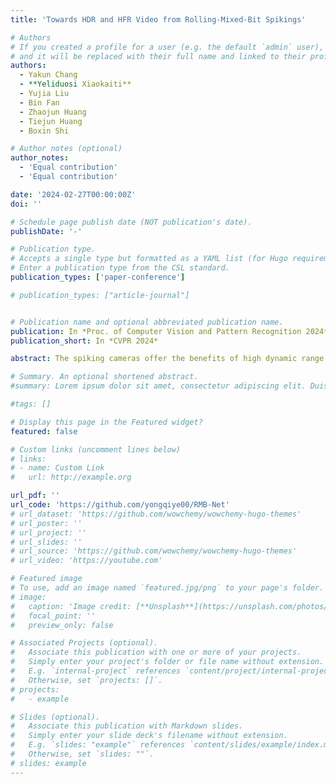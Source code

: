 ```yaml
---
title: 'Towards HDR and HFR Video from Rolling-Mixed-Bit Spikings'

# Authors
# If you created a profile for a user (e.g. the default `admin` user), write the username (folder name) here
# and it will be replaced with their full name and linked to their profile.
authors:
  - Yakun Chang
  - **Yeliduosi Xiaokaiti**
  - Yujia Liu
  - Bin Fan
  - Zhaojun Huang 
  - Tiejun Huang
  - Boxin Shi

# Author notes (optional)
author_notes:
  - 'Equal contribution'
  - 'Equal contribution'

date: '2024-02-27T00:00:00Z'
doi: ''

# Schedule page publish date (NOT publication's date).
publishDate: '-'

# Publication type.
# Accepts a single type but formatted as a YAML list (for Hugo requirements).
# Enter a publication type from the CSL standard.
publication_types: ['paper-conference']

# publication_types: ["article-journal"]


# Publication name and optional abbreviated publication name.
publication: In *Proc. of Computer Vision and Pattern Recognition 2024*
publication_short: In *CVPR 2024*

abstract: The spiking cameras offer the benefits of high dynamic range (HDR), high temporal resolution, and low data redundancy. However, reconstructing HDR videos in high-speed conditions using single-bit spikings presents challenges due to the limited bit depth. Increasing the bit depth of the spikings is advantageous for boosting HDR performance, but the readout efficiency will be decreased, which is unfavorable for achieving a high frame rate (HFR) video. To address these challenges, we propose a readout mechanism to obtain rolling-mixed-bit (RMB) spikings, which involves interleaving multi-bit spikings within the single-bit spikings in a rolling manner, thereby combining the characteristics of high bit depth and efficient readout. Furthermore, we introduce RMB-Net for reconstructing HDR and HFR videos. RMBNet comprises a cross-bit attention block for fusing mixed-bit spikings and a cross-time attention block for achieving temporal fusion. Extensive experiments conducted on synthetic and real-synthetic data demonstrate the superiority of our method. For instance, pure 3-bit spikings result in 3 times of data volume, whereas our method achieves comparable performance with less than 2% increase in data volume.

# Summary. An optional shortened abstract.
#summary: Lorem ipsum dolor sit amet, consectetur adipiscing elit. Duis posuere tellus ac convallis placerat. Proin tincidunt magna sed ex sollicitudin condimentum.

#tags: []

# Display this page in the Featured widget?
featured: false

# Custom links (uncomment lines below)
# links:
# - name: Custom Link
#   url: http://example.org

url_pdf: ''
url_code: 'https://github.com/yongqiye00/RMB-Net'
# url_dataset: 'https://github.com/wowchemy/wowchemy-hugo-themes'
# url_poster: ''
# url_project: ''
# url_slides: ''
# url_source: 'https://github.com/wowchemy/wowchemy-hugo-themes'
# url_video: 'https://youtube.com'

# Featured image
# To use, add an image named `featured.jpg/png` to your page's folder.
# image:
#   caption: 'Image credit: [**Unsplash**](https://unsplash.com/photos/pLCdAaMFLTE)'
#   focal_point: ''
#   preview_only: false

# Associated Projects (optional).
#   Associate this publication with one or more of your projects.
#   Simply enter your project's folder or file name without extension.
#   E.g. `internal-project` references `content/project/internal-project/index.md`.
#   Otherwise, set `projects: []`.
# projects:
#   - example

# Slides (optional).
#   Associate this publication with Markdown slides.
#   Simply enter your slide deck's filename without extension.
#   E.g. `slides: "example"` references `content/slides/example/index.md`.
#   Otherwise, set `slides: ""`.
# slides: example
---
```


<!-- {{% callout note %}}
Click the _Cite_ button above to demo the feature to enable visitors to import publication metadata into their reference management software.
{{% /callout %}}

{{% callout note %}}
Create your slides in Markdown - click the _Slides_ button to check out the example.
{{% /callout %}}

Add the publication's **full text** or **supplementary notes** here. You can use rich formatting such as including [code, math, and images](https://wowchemy.com/docs/content/writing-markdown-latex/). -->
